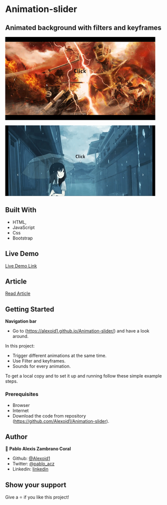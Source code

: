 # Animation-slider

## Animated background with filters and keyframes




![screenshot](./imagenes/CssSaturation.gif)


![screenshot](./imagenes/Rain.gif)


## Built With

- HTML,
- JavaScript
- Css
- Bootstrap

## Live Demo

[Live Demo Link](https://alexoid1.github.io/Animation-slider/)


## Article
[Read Article](https://hackernoon.com/creating-css3-animated-backgrounds-from-scratch-od1d3ufi)

## Getting Started

**Navigation bar**
- Go to (https://alexoid1.github.io/Animation-slider/) and have a look around. 


In this project:

- Trigger different animations at the same time.
- Use Filter and keyframes.
- Sounds for every animation.

To get a local copy  and to set it up and running follow these simple example steps.

### Prerequisites

- Browser
- Internet
- Download the code from repository (https://github.com/Alexoid1/Animation-slider).


## Author

👤 **Pablo Alexis Zambrano Coral**

- Github: [@Alexoid1](https://github.com/Alexoid1)
- Twitter: [@pablo_acz](https://twitter.com/pablo_acz)
- Linkedin: [linkedin](https://www.linkedin.com/in/pablo-alexis-zambrano-coral-7a614a189/)



## Show your support

Give a ⭐️ if you like this project!

